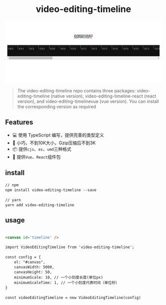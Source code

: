 
<h1 align="center">
 video-editing-timeline
</h1>

<img height="200" src="./packages/video-editing-timeline/example/1610880717.png"></img>


> The video-editing-timeline repo contains three packages: video-editing-timeline (native version), video-editing-timeline-react (react version), and video-editing-timelinevue (vue version). You can install the corresponding version as required

## Features

- 💻 使用 TypeScript 编写，提供完善的类型定义
- 🚀 小巧，不到10K大小，Gzip压缩后不到3K
- 📦 提供`cjs`、`es`、`umd`三种格式
- 🎉 提供`Vue`、`React`组件包


## install

```
// npm
npm install video-editing-timeline --save

// yarn
yarn add video-editing-timeline
```

## usage
``` html

<canvas id='timeline' />

```

```
import VideoEditingTimeline from 'video-editing-timeline';

const config = {
    el: "#canvas",
    canvasWidth: 5000,
    canvasHeight: 50,
    minimumScale: 10, // 一个小刻度长度(单位px)
    minimumScaleTime: 1, // 一个小刻度代表时间（单位秒）
}

const videoEditingTimeline = new VideoEditingTimeline(config)

```
